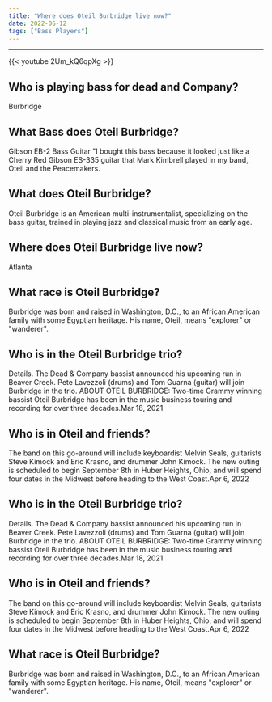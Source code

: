 ```yaml
---
title: "Where does Oteil Burbridge live now?"
date: 2022-06-12
tags: ["Bass Players"]
---
```


---
{{< youtube 2Um_kQ6qpXg >}}
## Who is playing bass for dead and Company?
Burbridge

## What Bass does Oteil Burbridge?
Gibson EB-2 Bass Guitar "I bought this bass because it looked just like a Cherry Red Gibson ES-335 guitar that Mark Kimbrell played in my band, Oteil and the Peacemakers.

## What does Oteil Burbridge?
Oteil Burbridge is an American multi-instrumentalist, specializing on the bass guitar, trained in playing jazz and classical music from an early age.

## Where does Oteil Burbridge live now?
Atlanta

## What race is Oteil Burbridge?
Burbridge was born and raised in Washington, D.C., to an African American family with some Egyptian heritage. His name, Oteil, means "explorer" or "wanderer".

## Who is in the Oteil Burbridge trio?
Details. The Dead & Company bassist announced his upcoming run in Beaver Creek. Pete Lavezzoli (drums) and Tom Guarna (guitar) will join Burbridge in the trio. ABOUT OTEIL BURBRIDGE: Two-time Grammy winning bassist Oteil Burbridge has been in the music business touring and recording for over three decades.Mar 18, 2021

## Who is in Oteil and friends?
The band on this go-around will include keyboardist Melvin Seals, guitarists Steve Kimock and Eric Krasno, and drummer John Kimock. The new outing is scheduled to begin September 8th in Huber Heights, Ohio, and will spend four dates in the Midwest before heading to the West Coast.Apr 6, 2022

## Who is in the Oteil Burbridge trio?
Details. The Dead & Company bassist announced his upcoming run in Beaver Creek. Pete Lavezzoli (drums) and Tom Guarna (guitar) will join Burbridge in the trio. ABOUT OTEIL BURBRIDGE: Two-time Grammy winning bassist Oteil Burbridge has been in the music business touring and recording for over three decades.Mar 18, 2021

## Who is in Oteil and friends?
The band on this go-around will include keyboardist Melvin Seals, guitarists Steve Kimock and Eric Krasno, and drummer John Kimock. The new outing is scheduled to begin September 8th in Huber Heights, Ohio, and will spend four dates in the Midwest before heading to the West Coast.Apr 6, 2022

## What race is Oteil Burbridge?
Burbridge was born and raised in Washington, D.C., to an African American family with some Egyptian heritage. His name, Oteil, means "explorer" or "wanderer".

